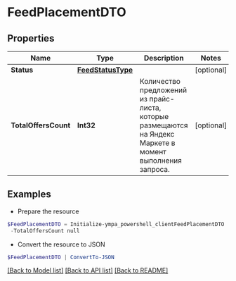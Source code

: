 # FeedPlacementDTO
## Properties

Name | Type | Description | Notes
------------ | ------------- | ------------- | -------------
**Status** | [**FeedStatusType**](FeedStatusType.md) |  | [optional] 
**TotalOffersCount** | **Int32** | Количество предложений из прайс-листа, которые размещаются на Яндекс Маркете в момент выполнения запроса. | [optional] 

## Examples

- Prepare the resource
```powershell
$FeedPlacementDTO = Initialize-ympa_powershell_clientFeedPlacementDTO  -Status null `
 -TotalOffersCount null
```

- Convert the resource to JSON
```powershell
$FeedPlacementDTO | ConvertTo-JSON
```

[[Back to Model list]](../README.md#documentation-for-models) [[Back to API list]](../README.md#documentation-for-api-endpoints) [[Back to README]](../README.md)


